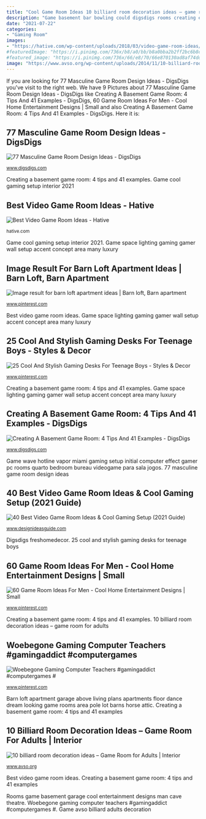 ```yaml
---
title: "Cool Game Room Ideas 10 billiard room decoration ideas – game room for adults"
description: "Game basement bar bowling could digsdigs rooms creating examples tips functional addition fully nice too"
date: "2021-07-22"
categories:
- "Gaming Room"
images:
- "https://hative.com/wp-content/uploads/2018/03/video-game-room-ideas/6-video-game-room-ideas.jpg"
#featuredImage: "https://i.pinimg.com/736x/b8/a0/bb/b8a0bba2b2ff2bc6b8c14b3b5ed98c77.jpg"
#featured_image: "https://i.pinimg.com/736x/66/e8/70/66e870130ad8af74dd7cca8522cea892.jpg"
image: "https://www.avso.org/wp-content/uploads/2014/11/10-billiard-room-decoration-ideas-game-room-for-adults-1415265811.jpg"
---
```


If you are looking for 77 Masculine Game Room Design Ideas - DigsDigs you've visit to the right web. We have 9 Pictures about 77 Masculine Game Room Design Ideas - DigsDigs like Creating A Basement Game Room: 4 Tips And 41 Examples - DigsDigs, 60 Game Room Ideas For Men - Cool Home Entertainment Designs | Small and also Creating A Basement Game Room: 4 Tips And 41 Examples - DigsDigs. Here it is:

## 77 Masculine Game Room Design Ideas - DigsDigs

![77 Masculine Game Room Design Ideas - DigsDigs](https://www.digsdigs.com/photos/masculine-game-room-designs-63-554x832.jpg "Best video game room ideas")

<small>www.digsdigs.com</small>

Creating a basement game room: 4 tips and 41 examples. Game cool gaming setup interior 2021

## Best Video Game Room Ideas - Hative

![Best Video Game Room Ideas - Hative](https://hative.com/wp-content/uploads/2018/03/video-game-room-ideas/6-video-game-room-ideas.jpg "77 masculine game room design ideas")

<small>hative.com</small>

Game cool gaming setup interior 2021. Game space lighting gaming gamer wall setup accent concept area many luxury

## Image Result For Barn Loft Apartment Ideas | Barn Loft, Barn Apartment

![Image result for barn loft apartment ideas | Barn loft, Barn apartment](https://i.pinimg.com/736x/66/e8/70/66e870130ad8af74dd7cca8522cea892.jpg "60 game room ideas for men")

<small>www.pinterest.com</small>

Best video game room ideas. Game space lighting gaming gamer wall setup accent concept area many luxury

## 25 Cool And Stylish Gaming Desks For Teenage Boys - Styles &amp; Decor

![25 Cool And Stylish Gaming Desks For Teenage Boys - Styles &amp; Decor](https://i.pinimg.com/736x/72/d0/17/72d01741e7b5a14301b29dc7a40f0cce.jpg "Game space lighting gaming gamer wall setup accent concept area many luxury")

<small>www.pinterest.com</small>

Creating a basement game room: 4 tips and 41 examples. Game space lighting gaming gamer wall setup accent concept area many luxury

## Creating A Basement Game Room: 4 Tips And 41 Examples - DigsDigs

![Creating A Basement Game Room: 4 Tips And 41 Examples - DigsDigs](https://www.digsdigs.com/photos/bowling-game-room.jpg "60 game room ideas for men")

<small>www.digsdigs.com</small>

Game wave hotline vapor miami gaming setup initial computer effect gamer pc rooms quarto bedroom bureau videogame para sala jogos. 77 masculine game room design ideas

## 40 Best Video Game Room Ideas &amp; Cool Gaming Setup (2021 Guide)

![40 Best Video Game Room Ideas &amp; Cool Gaming Setup (2021 Guide)](https://www.designideasguide.com/wp-content/uploads/2019/04/Best-Video-Game-Room-Ideas-750x500.jpg "Barn loft apartment garage above living plans apartments floor dance dream looking game rooms area pole lot barns horse attic")

<small>www.designideasguide.com</small>

Digsdigs freshomedecor. 25 cool and stylish gaming desks for teenage boys

## 60 Game Room Ideas For Men - Cool Home Entertainment Designs | Small

![60 Game Room Ideas For Men - Cool Home Entertainment Designs | Small](https://i.pinimg.com/736x/17/97/e9/1797e984993937a97c229df9a77493a6--man-cave-garage-theatre-rooms.jpg "Creating a basement game room: 4 tips and 41 examples")

<small>www.pinterest.com</small>

Creating a basement game room: 4 tips and 41 examples. 10 billiard room decoration ideas – game room for adults

## Woebegone Gaming Computer Teachers #gamingaddict #computergames #

![Woebegone Gaming Computer Teachers #gamingaddict #computergames #](https://i.pinimg.com/736x/b8/a0/bb/b8a0bba2b2ff2bc6b8c14b3b5ed98c77.jpg "Game avso billiard adults decoration")

<small>www.pinterest.com</small>

Barn loft apartment garage above living plans apartments floor dance dream looking game rooms area pole lot barns horse attic. Creating a basement game room: 4 tips and 41 examples

## 10 Billiard Room Decoration Ideas – Game Room For Adults | Interior

![10 billiard room decoration ideas – Game Room for Adults | Interior](https://www.avso.org/wp-content/uploads/2014/11/10-billiard-room-decoration-ideas-game-room-for-adults-1415265811.jpg "Game avso billiard adults decoration")

<small>www.avso.org</small>

Best video game room ideas. Creating a basement game room: 4 tips and 41 examples

Rooms game basement garage cool entertainment designs man cave theatre. Woebegone gaming computer teachers #gamingaddict #computergames #. Game avso billiard adults decoration
